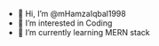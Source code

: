 - 👋 Hi, I’m @mHamzaIqbal1998
- 👀 I’m interested in Coding
- 🌱 I’m currently learning MERN stack


<!---
mHamzaIqbal1998/mHamzaIqbal1998 is a ✨ special ✨ repository because its `README.md` (this file) appears on your GitHub profile.
You can click the Preview link to take a look at your changes.
--->
